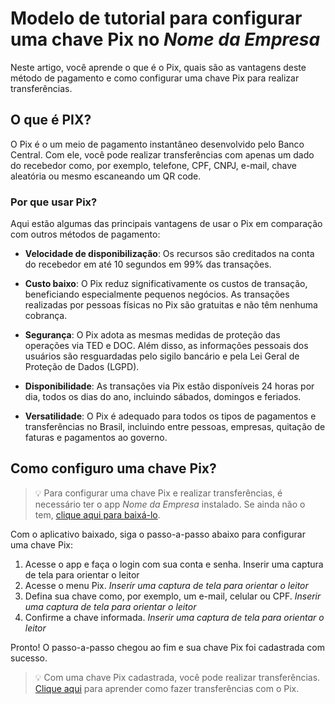 # Modelo de tutorial para configurar uma chave Pix no *Nome da Empresa*

Neste artigo, você aprende o que é o Pix, quais são as vantagens deste método de pagamento e como configurar uma chave Pix para realizar transferências. 

## O que é PIX?

O Pix é o um meio de pagamento instantâneo desenvolvido pelo Banco Central. Com ele, você pode realizar transferências com apenas um dado do recebedor como, por exemplo, telefone, CPF, CNPJ, e-mail, chave aleatória ou mesmo escaneando um QR code.

### Por que usar Pix?

Aqui estão algumas das principais vantagens de usar o Pix em comparação com outros métodos de pagamento:

- **Velocidade de disponibilização**: Os recursos são creditados na conta do recebedor em até 10 segundos em 99% das transações.
  
- **Custo baixo**: O Pix reduz significativamente os custos de transação, beneficiando especialmente pequenos negócios. As transações realizadas por pessoas físicas no Pix são gratuitas e não têm nenhuma cobrança.

- **Segurança**: O Pix adota as mesmas medidas de proteção das operações via TED e DOC. Além disso, as informações pessoais dos usuários são resguardadas pelo sigilo bancário e pela Lei Geral de Proteção de Dados (LGPD).
  
- **Disponibilidade**: As transações via Pix estão disponíveis 24 horas por dia, todos os dias do ano, incluindo sábados, domingos e feriados.
  
- **Versatilidade**: O Pix é adequado para todos os tipos de pagamentos e transferências no Brasil, incluindo entre pessoas, empresas, quitação de faturas e pagamentos ao governo.


## Como configuro uma chave Pix?

> :bulb: Para configurar uma chave Pix e realizar transferências, é necessário ter o app *Nome da Empresa* instalado. Se ainda não o tem, [clique aqui para baixá-lo](#).
 
Com o aplicativo baixado, siga o passo-a-passo abaixo para configurar uma chave Pix:

1. Acesse o app e faça o login com sua conta e senha. Inserir uma captura de tela para orientar o leitor
2. Acesse o menu Pix. *Inserir uma captura de tela para orientar o leitor*
3. Defina sua chave como, por exemplo, um e-mail, celular ou CPF. *Inserir uma captura de tela para orientar o leitor*
4. Confirme a chave informada. *Inserir uma captura de tela para orientar o leitor*

Pronto! O passo-a-passo chegou ao fim e sua chave Pix foi cadastrada com sucesso.

> :bulb: Com uma chave Pix cadastrada, você pode realizar transferências. [Clique aqui](#) para aprender como fazer transferências com o Pix.
 


